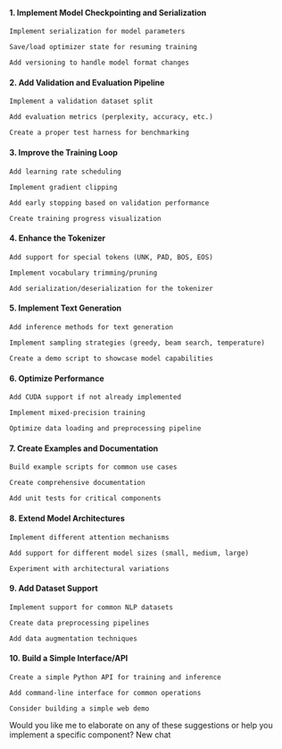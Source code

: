 #### 1. Implement Model Checkpointing and Serialization

    Implement serialization for model parameters

    Save/load optimizer state for resuming training

    Add versioning to handle model format changes

#### 2. Add Validation and Evaluation Pipeline

    Implement a validation dataset split

    Add evaluation metrics (perplexity, accuracy, etc.)

    Create a proper test harness for benchmarking

#### 3. Improve the Training Loop

    Add learning rate scheduling

    Implement gradient clipping

    Add early stopping based on validation performance

    Create training progress visualization

#### 4. Enhance the Tokenizer

    Add support for special tokens (UNK, PAD, BOS, EOS)

    Implement vocabulary trimming/pruning

    Add serialization/deserialization for the tokenizer

#### 5. Implement Text Generation

    Add inference methods for text generation

    Implement sampling strategies (greedy, beam search, temperature)

    Create a demo script to showcase model capabilities

#### 6. Optimize Performance

    Add CUDA support if not already implemented

    Implement mixed-precision training

    Optimize data loading and preprocessing pipeline

#### 7. Create Examples and Documentation

    Build example scripts for common use cases

    Create comprehensive documentation

    Add unit tests for critical components

#### 8. Extend Model Architectures

    Implement different attention mechanisms

    Add support for different model sizes (small, medium, large)

    Experiment with architectural variations

#### 9. Add Dataset Support

    Implement support for common NLP datasets

    Create data preprocessing pipelines

    Add data augmentation techniques

#### 10. Build a Simple Interface/API

    Create a simple Python API for training and inference

    Add command-line interface for common operations

    Consider building a simple web demo

Would you like me to elaborate on any of these suggestions or help you implement a specific component?
New chat

